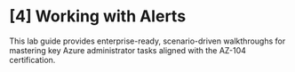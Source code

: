 # [4] Working with Alerts

This lab guide provides enterprise-ready, scenario-driven walkthroughs for mastering key Azure administrator tasks aligned with the AZ-104 certification.

